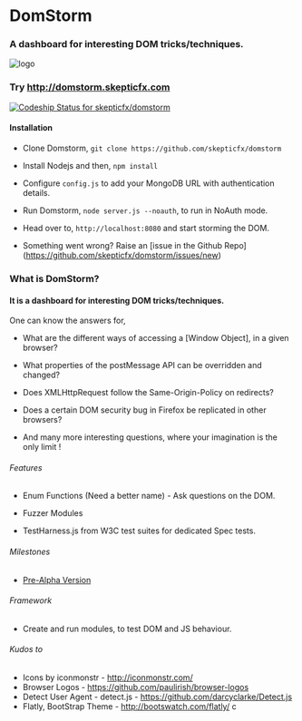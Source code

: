 DomStorm
=========
### A dashboard for interesting DOM tricks/techniques.

![logo](https://raw.github.com/skepticfx/Dom-Storm/master/public/imgs/dom-storm-logo.png)

### Try http://domstorm.skepticfx.com

[ ![Codeship Status for skepticfx/domstorm](https://www.codeship.io/projects/b3b95170-efd2-0131-0c85-62ba7cdbe292/status)](https://www.codeship.io/projects/27071)
#### Installation
* Clone Domstorm, `git clone https://github.com/skepticfx/domstorm`

* Install Nodejs and then, `npm install`

* Configure `config.js` to add your MongoDB URL with authentication details.

* Run Domstorm, `node server.js --noauth`, to run in NoAuth mode.

* Head over to, `http://localhost:8080` and start storming the DOM.

* Something went wrong? Raise an [issue in the Github Repo] (https://github.com/skepticfx/domstorm/issues/new)

### What is DomStorm?
#### It is a dashboard for interesting DOM tricks/techniques.
One can know the answers for,

* What are the different ways of accessing a [Window Object], in a given browser?

* What properties of the postMessage API can be overridden and changed?

* Does XMLHttpRequest follow the Same-Origin-Policy on redirects?

* Does a certain DOM security bug in Firefox be replicated in other browsers?

* And many more interesting questions, where your imagination is the only limit !

###### Features
* Enum Functions (Need a better name) - Ask questions on the DOM.

* Fuzzer Modules

* TestHarness.js from W3C test suites for dedicated Spec tests.

###### Milestones
* [Pre-Alpha Version](https://github.com/skepticfx/Dom-Storm/issues?milestone=1&state=open)

###### Framework

* Create and run modules, to test DOM and JS behaviour.

###### Kudos to

* Icons by iconmonstr - http://iconmonstr.com/
* Browser Logos - https://github.com/paulirish/browser-logos
* Detect User Agent - detect.js - https://github.com/darcyclarke/Detect.js
* Flatly,  BootStrap Theme - http://bootswatch.com/flatly/
c
